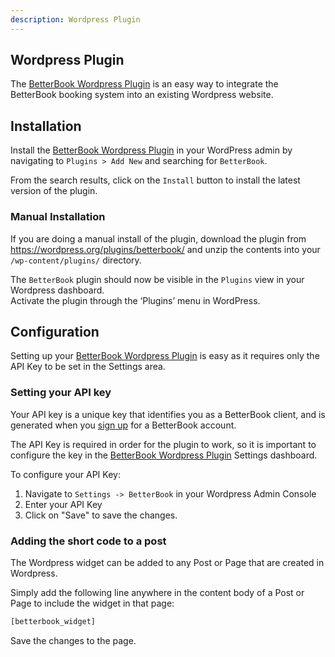 ```yaml
---
description: Wordpress Plugin
---
```




## Wordpress Plugin
The [BetterBook Wordpress Plugin](https://wordpress.org/plugins/betterbook/) is an easy way to
integrate the BetterBook booking system into an existing Wordpress website.

## Installation
Install the [BetterBook Wordpress Plugin](https://wordpress.org/plugins/betterbook/) in your WordPress admin by navigating
 to `Plugins > Add New` and searching for `BetterBook`.  
 
From the search results, click on the `Install` button to install the latest version of the 
plugin.
 
### Manual Installation
If you are doing a manual install of the plugin, download the plugin from https://wordpress.org/plugins/betterbook/
 and unzip the contents into your `/wp-content/plugins/` directory.
 
The `BetterBook` plugin should now be visible in the `Plugins` view in your Wordpress dashboard.  
Activate the plugin through the ‘Plugins’ menu in WordPress.

## Configuration
Setting up your [BetterBook Wordpress Plugin](https://wordpress.org/plugins/betterbook/) is easy as it
requires only the API Key to be set in the Settings area.


### Setting your API key
Your API key is a unique key that identifies you as a BetterBook client, and is 
generated when you [sign up](https://www.betterbook.io/signup) for a BetterBook account.

The API Key is required in order for the plugin to work, so it is important to configure the 
key in the [BetterBook Wordpress Plugin](https://wordpress.org/plugins/betterbook/) Settings 
dashboard.

To configure your API Key:
1. Navigate to `Settings -> BetterBook` in your Wordpress Admin Console
2. Enter your API Key 
3. Click on "Save" to save the changes.

### Adding the short code to a post
The Wordpress widget can be added to any Post or Page that are created in Wordpress.  

Simply add the following line anywhere in the content body of a Post or Page to 
include the widget in that page:
```php
[betterbook_widget]
```

Save the changes to the page.

